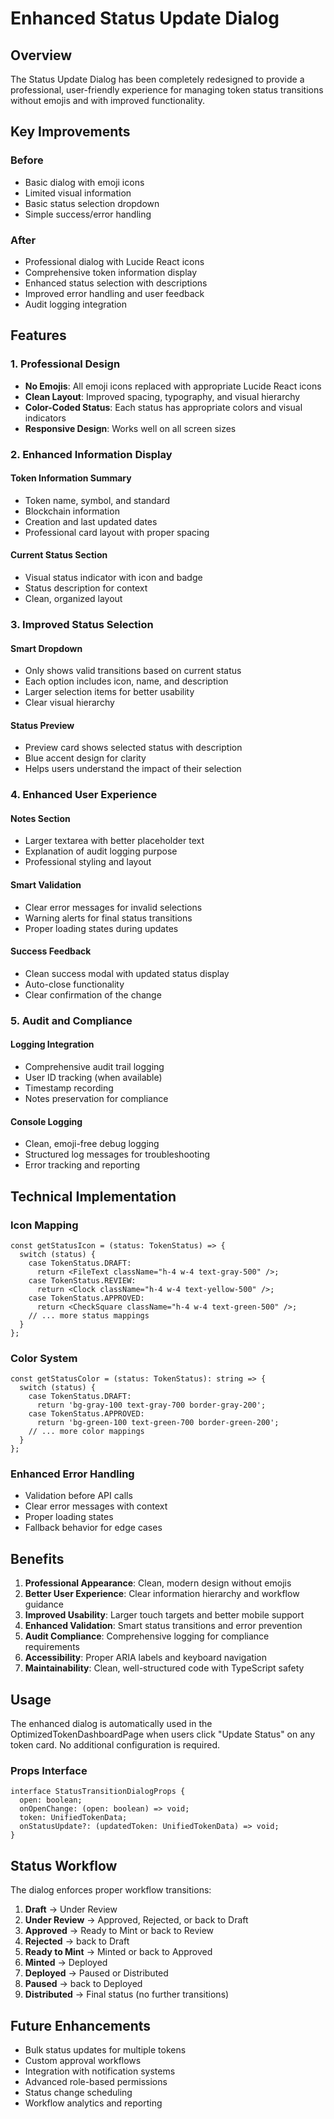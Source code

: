 # Enhanced Status Update Dialog

## Overview

The Status Update Dialog has been completely redesigned to provide a professional, user-friendly experience for managing token status transitions without emojis and with improved functionality.

## Key Improvements

### Before
- Basic dialog with emoji icons
- Limited visual information
- Basic status selection dropdown
- Simple success/error handling

### After
- Professional dialog with Lucide React icons
- Comprehensive token information display
- Enhanced status selection with descriptions
- Improved error handling and user feedback
- Audit logging integration

## Features

### 1. Professional Design
- **No Emojis**: All emoji icons replaced with appropriate Lucide React icons
- **Clean Layout**: Improved spacing, typography, and visual hierarchy
- **Color-Coded Status**: Each status has appropriate colors and visual indicators
- **Responsive Design**: Works well on all screen sizes

### 2. Enhanced Information Display

#### Token Information Summary
- Token name, symbol, and standard
- Blockchain information
- Creation and last updated dates
- Professional card layout with proper spacing

#### Current Status Section
- Visual status indicator with icon and badge
- Status description for context
- Clean, organized layout

### 3. Improved Status Selection

#### Smart Dropdown
- Only shows valid transitions based on current status
- Each option includes icon, name, and description
- Larger selection items for better usability
- Clear visual hierarchy

#### Status Preview
- Preview card shows selected status with description
- Blue accent design for clarity
- Helps users understand the impact of their selection

### 4. Enhanced User Experience

#### Notes Section
- Larger textarea with better placeholder text
- Explanation of audit logging purpose
- Professional styling and layout

#### Smart Validation
- Clear error messages for invalid selections
- Warning alerts for final status transitions
- Proper loading states during updates

#### Success Feedback
- Clean success modal with updated status display
- Auto-close functionality
- Clear confirmation of the change

### 5. Audit and Compliance

#### Logging Integration
- Comprehensive audit trail logging
- User ID tracking (when available)
- Timestamp recording
- Notes preservation for compliance

#### Console Logging
- Clean, emoji-free debug logging
- Structured log messages for troubleshooting
- Error tracking and reporting

## Technical Implementation

### Icon Mapping
```tsx
const getStatusIcon = (status: TokenStatus) => {
  switch (status) {
    case TokenStatus.DRAFT:
      return <FileText className="h-4 w-4 text-gray-500" />;
    case TokenStatus.REVIEW:
      return <Clock className="h-4 w-4 text-yellow-500" />;
    case TokenStatus.APPROVED:
      return <CheckSquare className="h-4 w-4 text-green-500" />;
    // ... more status mappings
  }
};
```

### Color System
```tsx
const getStatusColor = (status: TokenStatus): string => {
  switch (status) {
    case TokenStatus.DRAFT:
      return 'bg-gray-100 text-gray-700 border-gray-200';
    case TokenStatus.APPROVED:
      return 'bg-green-100 text-green-700 border-green-200';
    // ... more color mappings
  }
};
```

### Enhanced Error Handling
- Validation before API calls
- Clear error messages with context
- Proper loading states
- Fallback behavior for edge cases

## Benefits

1. **Professional Appearance**: Clean, modern design without emojis
2. **Better User Experience**: Clear information hierarchy and workflow guidance
3. **Improved Usability**: Larger touch targets and better mobile support
4. **Enhanced Validation**: Smart status transitions and error prevention
5. **Audit Compliance**: Comprehensive logging for compliance requirements
6. **Accessibility**: Proper ARIA labels and keyboard navigation
7. **Maintainability**: Clean, well-structured code with TypeScript safety

## Usage

The enhanced dialog is automatically used in the OptimizedTokenDashboardPage when users click "Update Status" on any token card. No additional configuration is required.

### Props Interface
```tsx
interface StatusTransitionDialogProps {
  open: boolean;
  onOpenChange: (open: boolean) => void;
  token: UnifiedTokenData;
  onStatusUpdate?: (updatedToken: UnifiedTokenData) => void;
}
```

## Status Workflow

The dialog enforces proper workflow transitions:

1. **Draft** → Under Review
2. **Under Review** → Approved, Rejected, or back to Draft
3. **Approved** → Ready to Mint or back to Review
4. **Rejected** → back to Draft
5. **Ready to Mint** → Minted or back to Approved
6. **Minted** → Deployed
7. **Deployed** → Paused or Distributed
8. **Paused** → back to Deployed
9. **Distributed** → Final status (no further transitions)

## Future Enhancements

- Bulk status updates for multiple tokens
- Custom approval workflows
- Integration with notification systems
- Advanced role-based permissions
- Status change scheduling
- Workflow analytics and reporting

